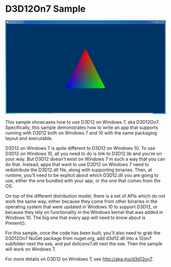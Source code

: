 # D3D12On7 Sample
![12on7 GUI](src/D3D12On7.png)

This sample showcases how to use D3D12 on Windows 7, aka D3D12On7. Specifically, this sample demonstrates how to write an app that supports running with D3D12 both on Windows 7 and 10 with the same packaging layout and executable.

D3D12 on Windows 7 is quite different to D3D12 on Windows 10. To use D3D12 on Windows 10, all you need to do is link to D3D12.lib and you're on your way. But D3D12 doesn't exist on Windows 7 in such a way that you can do that. Instead, apps that want to use D3D12 on Windows 7 need to redistribute the D3D12.dll file, along with supporting binaries. Then, at runtime, you'll need to be explicit about which D3D12.dll you are going to use, either the one bundled with your app, or the one that comes from the OS.

On top of the different distribution model, there is a set of APIs which do not work the same way, either because they come from other binaries in the operating system that were updated in Windows 10 to support D3D12, or because they rely on functionality in the Windows kernel that was added in Windows 10. The big one that every app will need to know about is Present().

For this sample, once the code has been built, you'll also need to grab the D3D12On7 NuGet package from nuget.org, add d3d12.dll into a 12on7 subfolder next the exe, and put dxilconv7.dll next the exe. Then the sample will work on Windows 7.

For more details on D3D12 on Windows 7, see http://aka.ms/d3d12on7.
